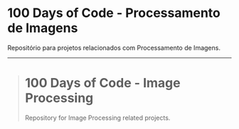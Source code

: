 # 100 Days of Code - Processamento de Imagens

Repositório para projetos relacionados com Processamento de Imagens.

***

> # 100 Days of Code - Image Processing
> 
> Repository for Image Processing related projects.
